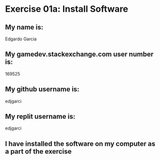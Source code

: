 
# Exercise 01a: Install Software

## My name is:
Edgardo Garcia

## My gamedev.stackexchange.com user number is:
169525

## My github username is:
edjgarci

## My replit username is:
edjgarci

## I have installed the software on my computer as a part of the exercise
